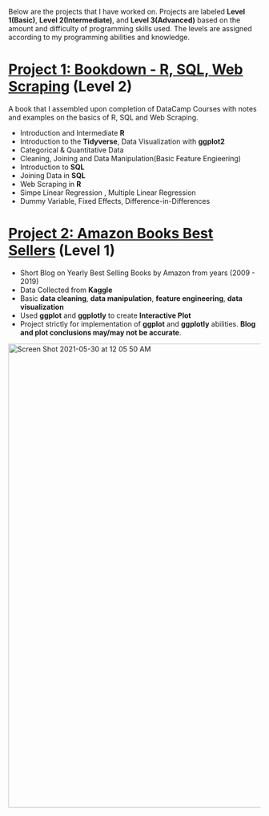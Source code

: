 
Below are the projects that I have worked on. Projects are labeled **Level 1(Basic)**, **Level 2(Intermediate)**, and **Level 3(Advanced)** based on the amount and difficulty of programming skills used. The levels are assigned according to my programming abilities and knowledge. 

# [Project 1: Bookdown - R, SQL, Web Scraping](https://econ380w21.github.io/bpRaRw1Ky1RyM8Y1h/) (Level 2)

A book that I assembled upon completion of DataCamp Courses with notes and examples on the basics of R, SQL and Web Scraping.

- Introduction and Intermediate **R**  
- Introduction to the **Tidyverse**, Data Visualization with **ggplot2** 
- Categorical & Quantitative Data
- Cleaning, Joining and Data Manipulation(Basic Feature Engieering)
- Introduction to **SQL**
- Joining Data in **SQL**
- Web Scraping in **R**
- Simpe Linear Regression , Multiple Linear Regression
- Dummy Variable, Fixed Effects, Difference-in-Differences

# [Project 2: Amazon Books Best Sellers](https://github.com/raianrith/Amazon_BestSeller) (Level 1)

- Short Blog on Yearly Best Selling Books by Amazon from years (2009 - 2019)
- Data Collected from **Kaggle**
- Basic **data cleaning**, **data manipulation**, **feature engineering**, **data visualization**
- Used **ggplot** and **ggplotly** to create **Interactive Plot**
- Project strictly for implementation of **ggplot** and **ggplotly** abilities. **Blog and plot conclusions may/may not be accurate**.

<img width="925" alt="Screen Shot 2021-05-30 at 12 05 50 AM" src="https://user-images.githubusercontent.com/61523138/120093139-de9bf400-c0dd-11eb-8c86-6a4eec43fe20.png">

